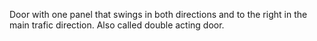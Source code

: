 Door with one panel that swings in both directions and to the right in the main trafic direction. Also called double acting door.